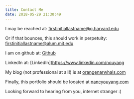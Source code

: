 ```yaml
---
title: Contact Me
date: 2018-05-29 21:30:49
---
```


I may be reached at:
firstinitiallastname@g.harvard.edu

Or if that bounces, this should work in perpetuity:
firstinitiallastname@alum.mit.edu

I am on github at:
[Github](https://github.com/nouyang/)

LinkedIn at:
[LinkedIn](https://www.linkedin.com/nouyang

My blog (not professional at all!) is at
[orangenarwhals.com](http://orangenarwhals.com)

Finally, this portfolio should be located at
[nancyouyang.com](http://nancyouyang.com)

Looking forward to hearing from you, internet stranger :)
